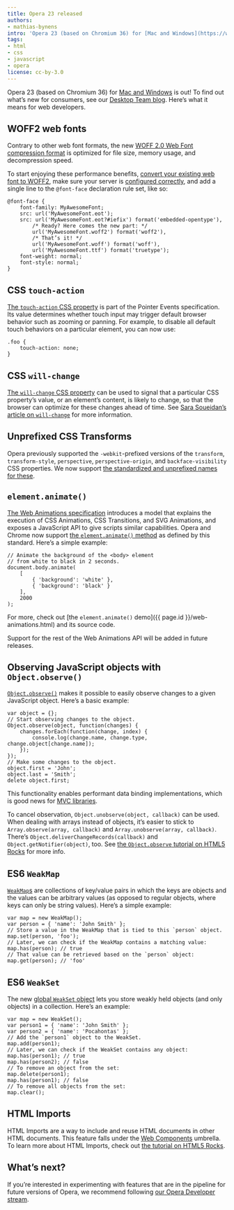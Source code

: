 ```yaml
---
title: Opera 23 released
authors:
- mathias-bynens
intro: 'Opera 23 (based on Chromium 36) for [Mac and Windows](https://www.opera.com/computer) is out! To find out what’s new for consumers, see our [Desktop Team blog](https://www.opera.com/blogs/desktop/2014/07/heart-icon-opera-23-for-windows-and-mac/). Here’s what it means for web developers.'
tags:
- html
- css
- javascript
- opera
license: cc-by-3.0
---
```


Opera 23 (based on Chromium 36) for [Mac and Windows](https://www.opera.com/computer) is out! To find out what’s new for consumers, see our [Desktop Team blog](https://www.opera.com/blogs/desktop/2014/07/heart-icon-opera-23-for-windows-and-mac/). Here’s what it means for web developers.

## WOFF2 web fonts

Contrary to other web font formats, the new [WOFF 2.0 Web Font compression format](http://dev.w3.org/webfonts/WOFF2/spec/) is optimized for file size, memory usage, and decompression speed.

To start enjoying these performance benefits, [convert your existing web font to WOFF2](https://gist.github.com/sergejmueller/cf6b4f2133bcb3e2f64a#ttf-to-woff2-converting), make sure your server is [configured correctly](https://github.com/h5bp/server-configs-test/blob/005c3e35ec06e0426c6c5039e8aaac46bf2fd4f4/src/default_tests.js#L475-L481), and add a single line to the `@font-face` declaration rule set, like so:

	@font-face {
		font-family: MyAwesomeFont;
		src: url('MyAwesomeFont.eot');
		src: url('MyAwesomeFont.eot?#iefix') format('embedded-opentype'),
			/* Ready? Here comes the new part: */
			url('MyAwesomeFont.woff2') format('woff2'),
			/* That’s it! */
			url('MyAwesomeFont.woff') format('woff'),
			url('MyAwesomeFont.ttf') format('truetype');
		font-weight: normal;
		font-style: normal;
	}

## CSS `touch-action`

[The `touch-action` CSS property](https://dvcs.w3.org/hg/pointerevents/raw-file/tip/pointerEvents.html#the-touch-action-css-property) is part of the Pointer Events specification. Its value determines whether touch input may trigger default browser behavior such as zooming or panning. For example, to disable all default touch behaviors on a particular element, you can now use:

	.foo {
		touch-action: none;
	}

## CSS `will-change`

[The `will-change` CSS property](http://dev.w3.org/csswg/css-will-change/#will-change) can be used to signal that a particular CSS property’s value, or an element’s content, is likely to change, so that the browser can optimize for these changes ahead of time. See [Sara Soueidan’s article on `will-change`](https://dev.opera.com/articles/css-will-change-property/) for more information.

## Unprefixed CSS Transforms

Opera previously supported the `-webkit`-prefixed versions of the `transform`, `transform-style`, `perspective`, `perspective-origin`, and `backface-visibility` CSS properties. We now support [the standardized and unprefixed names for these](http://dev.w3.org/csswg/css-transforms/).

## `element.animate()`

[The Web Animations specification](http://dev.w3.org/fxtf/web-animations/) introduces a model that explains the execution of CSS Animations, CSS Transitions, and SVG Animations, and exposes a JavaScript API to give scripts similar capabilities. Opera and Chrome now support [the `element.animate()` method](http://dev.w3.org/fxtf/web-animations/#extensions-to-the-element-interface) as defined by this standard. Here’s a simple example:

	// Animate the background of the <body> element
	// from white to black in 2 seconds.
	document.body.animate(
		[
			{ 'background': 'white' },
			{ 'background': 'black' }
		],
		2000
	);

For more, check out [the `element.animate()` demo]({{ page.id }}/web-animations.html) and its source code.

Support for the rest of the Web Animations API will be added in future releases.

## Observing JavaScript objects with `Object.observe()`

[`Object.observe()`](http://wiki.ecmascript.org/doku.php?id=harmony:observe) makes it possible to easily observe changes to a given JavaScript object. Here’s a basic example:

	var object = {};
	// Start observing changes to the object.
	Object.observe(object, function(changes) {
		changes.forEach(function(change, index) {
			console.log(change.name, change.type, change.object[change.name]);
		});
	});
	// Make some changes to the object.
	object.first = 'John';
	object.last = 'Smith';
	delete object.first;

This functionality enables performant data binding implementations, which is good news for [MVC libraries](http://todomvc.com/).

To cancel observation, `Object.unobserve(object, callback)` can be used. When dealing with arrays instead of objects, it’s easier to stick to `Array.observe(array, callback)` and `Array.unobserve(array, callback)`. There’s `Object.deliverChangeRecords(callback)` and `Object.getNotifier(object)`, too. See [the `Object.observe` tutorial on HTML5 Rocks](http://www.html5rocks.com/en/tutorials/es7/observe/) for more info.

## ES6 `WeakMap`

[`WeakMap`s](http://ecma-international.org/ecma-262/6.0/#sec-weakmap-objects) are collections of key/value pairs in which the keys are objects and the values can be arbitrary values (as opposed to regular objects, where keys can only be string values). Here’s a simple example:

	var map = new WeakMap();
	var person = { 'name': 'John Smith' };
	// Store a value in the WeakMap that is tied to this `person` object.
	map.set(person, 'foo');
	// Later, we can check if the WeakMap contains a matching value:
	map.has(person); // true
	// That value can be retrieved based on the `person` object:
	map.get(person); // 'foo'

## ES6 `WeakSet`

The new [global `WeakSet` object](http://ecma-international.org/ecma-262/6.0/#sec-weakset-objects) lets you store weakly held objects (and only objects) in a collection. Here’s an example:

	var map = new WeakSet();
	var person1 = { 'name': 'John Smith' };
	var person2 = { 'name': 'Pocahontas' };
	// Add the `person1` object to the WeakSet.
	map.add(person1);
	// Later, we can check if the WeakSet contains any object:
	map.has(person1); // true
	map.has(person2); // false
	// To remove an object from the set:
	map.delete(person1);
	map.has(person1); // false
	// To remove all objects from the set:
	map.clear();

## HTML Imports

HTML Imports are a way to include and reuse HTML documents in other HTML documents. This feature falls under the [Web Components](http://webcomponents.org/) umbrella. To learn more about HTML Imports, check out [the tutorial on HTML5 Rocks](http://www.html5rocks.com/en/tutorials/webcomponents/imports/).

## What’s next?

If you’re interested in experimenting with features that are in the pipeline for future versions of Opera, we recommend following [our Opera Developer stream](https://www.opera.com/developer).
